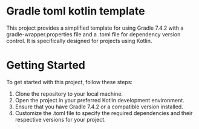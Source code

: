 # Gradle toml kotlin template

This project provides a simplified template for using Gradle 7.4.2 with a gradle-wrapper.properties file and a .toml file for dependency version control. It is specifically designed for projects using Kotlin.

# Getting Started

To get started with this project, follow these steps:

1) Clone the repository to your local machine.
2) Open the project in your preferred Kotlin development environment.
3) Ensure that you have Gradle 7.4.2 or a compatible version installed.
4) Customize the .toml file to specify the required dependencies and their respective versions for your project.
